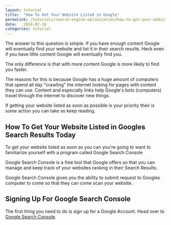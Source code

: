 ```yaml
---
layout: tutorial
title:  "How To Get Your Website Listed in Google"
permalink: /tutorials/search-engine-optimization/how-to-get-your-website-listed-in-google/
date:   2024-02-16
categories: tutorial
---
```


The answer to this question is simple. If you have enough content Google will eventually find your website and list it in their search results. Heck even if you have little content Google will eventually find you.

The only difference is that with more content Google is more likely to find you faster.

The reasons for this is because Google has a huge amount of computers that spend all day "crawling" the internet looking for pages with content they can use. Content and especially links help Google's bots (computers) travel through the internet to discover new things.  

If getting your website listed as soon as possible is your priority their is some action you can take so keep reading.

## How To Get Your Website Listed in Googles Search Results Today
To get your website listed as soon as you can you're going to want to familiarize yourself with a program called Google Search Console

Google Search Console is a free tool that Google offers so that you can manage and keep track of your websites ranking in their Search Results.

Google Search Console gives you the ability to submit request to Googles computer to come so that they can come scan your website. 

## Signing Up For Google Search Console
The first thing you need to do is sign up for a Google Account. Head over to <a href="https://search.google.com/search-console/" target="_blank">Google Search Console</a>.



